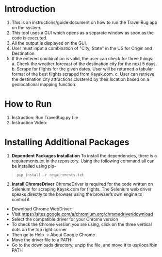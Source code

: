 
# Introduction
1. This is an instructions/guide document on how to run the Travel Bug app on the system.
2. This tool uses a GUI which opens as a separate window as soon as the code is executed.
3. All the output is displayed on the GUI.
4. User must input a combination of  "City, State" in the US for Origin and Destination
5. If the entered combination is valid, the user can check for three things:
	a. Check the weather forecast of the destination city for the next 5 days.
	b. Scrape for flights for the given dates. User will be returned a tabular format of the best flights scraped from Kayak.com. 
	c. User can retrieve the destination city attractions clustered by their location based on a geolocational mapping function.

# How to Run
1. Instruction: Run TravelBug.py file 
2. Instruction Video: 

# Installing Additional Packages
1. **Dependent Packages Installation**
To install the dependencies, there is a requirements.txt in the repository. Using the following command all can be installed using pip-
>`pip install -r requirements.txt`
2.  **Install ChromeDriver**
ChromeDriver is required for the code written on Selenium for scraping Kayak.com for flights. The Selenium web driver speaks directly to the browser using the browser’s own engine to control it.
- Download Chrome WebDriver:
- Visit https://sites.google.com/a/chromium.org/chromedriver/download
- Select the compatible driver for your Chrome version
- To check the Chrome version you are using, click on the three vertical dots on the top right corner
- Then go to Help -> About Google Chrome
- Move the driver file to a PATH:
- Go to the downloads directory, unzip the file, and move it to usr/local/bin PATH
